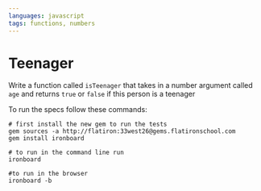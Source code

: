 ```yaml
---
languages: javascript
tags: functions, numbers
---
```


# Teenager

Write a function called `isTeenager` that takes in a number argument called `age` and returns `true` or `false` if this person is a teenager

To run the specs follow these commands:
```shell
# first install the new gem to run the tests
gem sources -a http://flatiron:33west26@gems.flatironschool.com
gem install ironboard

# to run in the command line run
ironboard

#to run in the browser
ironboard -b
```